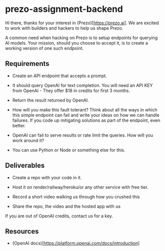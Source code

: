 # prezo-assignment-backend

Hi there, thanks for your interest in (Prezo)[https://prezo.ai]. We are excited to work with builders and hackers to help us shape Prezo.

A common need when hacking on Prezo is to setup endpoints for querying AI models. Your mission, should you choose to accept it, is to create a working version of one such endpoint.

## Requirements

- Create an API endpoint that accepts a prompt.

- It should query OpenAI for text completion. You will need an API KEY from OpenAI - They offer $18 in credits for first 3 months.

- Return the result returned by OpenAI.

- How will you make this fault tolerant? Think about all the ways in which this simple endpoint can fail and write your ideas on how we can handle failures. If you code up mitigating solutions as part of the endpoint, even better.

- OpenAI can fail to serve results or rate limit the queries. How will you work around it?

- You can use Python or Node or something else for this. 

## Deliverables

- Create a repo with your code in it. 

- Host it on render/railway/heroku/or any other service with free tier.

- Record a short video walking us through how you crushed this

- Share the repo, the video and the hosted app with us

If you are out of OpenAI credits, contact us for a key.

## Resources

- (OpenAI docs)[https://platform.openai.com/docs/introduction]
